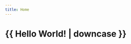 ```yaml
---
title: Home
---
```

<!doctype html>
<html>
  <head>
    <meta charset="utf-8">
    <title>{{ page.home }}</title>
  </head>
  <body>
    <h1>{{ Hello World! | downcase }}</h1>
  </body>
</html>
